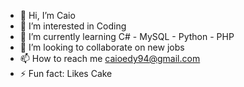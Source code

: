 - 👋 Hi, I’m Caio
- 👀 I’m interested in Coding
- 🌱 I’m currently learning C# - MySQL - Python - PHP
- 💞️ I’m looking to collaborate on new jobs
- 📫 How to reach me caioedy94@gmail.com
- ⚡ Fun fact: Likes Cake

<!---
caiotao/caiotao is a ✨ special ✨ repository because its `README.md` (this file) appears on your GitHub profile.
You can click the Preview link to take a look at your changes.
--->
